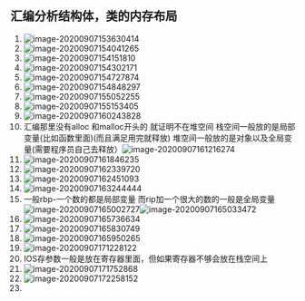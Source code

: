 ## 汇编分析结构体，类的内存布局

1. ![image-20200907153630414](/Users/macbookpro/Library/Application%20Support/typora-user-images/image-20200907153630414.png)
2. ![image-20200907154041265](/Users/macbookpro/Library/Application%20Support/typora-user-images/image-20200907154041265.png)
3. ![image-20200907154151810](/Users/macbookpro/Library/Application%20Support/typora-user-images/image-20200907154151810.png)
4. ![image-20200907154302171](/Users/macbookpro/Library/Application%20Support/typora-user-images/image-20200907154302171.png)
5. ![image-20200907154727874](/Users/macbookpro/Library/Application%20Support/typora-user-images/image-20200907154727874.png)
6. ![image-20200907154848297](/Users/macbookpro/Library/Application%20Support/typora-user-images/image-20200907154848297.png)
7. ![image-20200907155052255](/Users/macbookpro/Library/Application%20Support/typora-user-images/image-20200907155052255.png)
8. ![image-20200907155153405](/Users/macbookpro/Library/Application%20Support/typora-user-images/image-20200907155153405.png)
9. ![image-20200907160243828](/Users/macbookpro/Library/Application%20Support/typora-user-images/image-20200907160243828.png)
10. 汇编那里没有alloc 和malloc开头的 就证明不在堆空间 栈空间一般放的是局部变量(比如函数里面)(而且满足用完就释放) 堆空间一般放的是对象以及全局变量(需要程序员自己去释放）![image-20200907161216274](/Users/macbookpro/Library/Application%20Support/typora-user-images/image-20200907161216274.png)
11. ![image-20200907161846235](/Users/macbookpro/Library/Application%20Support/typora-user-images/image-20200907161846235.png)
12. ![image-20200907162339720](/Users/macbookpro/Library/Application%20Support/typora-user-images/image-20200907162339720.png)
13. ![image-20200907162451093](/Users/macbookpro/Library/Application%20Support/typora-user-images/image-20200907162451093.png)
14. ![image-20200907163244444](/Users/macbookpro/Library/Application%20Support/typora-user-images/image-20200907163244444.png)
15. 一般rbp-一个数的都是局部变量 而rip加一个很大的数的一般是全局变量![image-20200907165002727](/Users/macbookpro/Library/Application%20Support/typora-user-images/image-20200907165002727.png)![image-20200907165033472](/Users/macbookpro/Library/Application%20Support/typora-user-images/image-20200907165033472.png)
16. ![image-20200907165736634](/Users/macbookpro/Library/Application%20Support/typora-user-images/image-20200907165736634.png)
17. ![image-20200907165830749](/Users/macbookpro/Library/Application%20Support/typora-user-images/image-20200907165830749.png)
18. ![image-20200907165950265](/Users/macbookpro/Library/Application%20Support/typora-user-images/image-20200907165950265.png)
19. ![image-20200907171228122](/Users/macbookpro/Library/Application%20Support/typora-user-images/image-20200907171228122.png)
20. IOS存参数一般是放在寄存器里面，但如果寄存器不够会放在栈空间上
21. ![image-20200907171752868](/Users/macbookpro/Library/Application%20Support/typora-user-images/image-20200907171752868.png)
22. ![image-20200907172258152](/Users/macbookpro/Library/Application%20Support/typora-user-images/image-20200907172258152.png)
23. 

